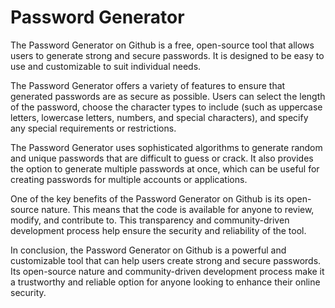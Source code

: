 # Password Generator

The Password Generator on Github is a free, open-source tool that allows users to generate strong and secure passwords. It is designed to be easy to use and customizable to suit individual needs.

The Password Generator offers a variety of features to ensure that generated passwords are as secure as possible. Users can select the length of the password, choose the character types to include (such as uppercase letters, lowercase letters, numbers, and special characters), and specify any special requirements or restrictions.

The Password Generator uses sophisticated algorithms to generate random and unique passwords that are difficult to guess or crack. It also provides the option to generate multiple passwords at once, which can be useful for creating passwords for multiple accounts or applications.

One of the key benefits of the Password Generator on Github is its open-source nature. This means that the code is available for anyone to review, modify, and contribute to. This transparency and community-driven development process help ensure the security and reliability of the tool.

In conclusion, the Password Generator on Github is a powerful and customizable tool that can help users create strong and secure passwords. Its open-source nature and community-driven development process make it a trustworthy and reliable option for anyone looking to enhance their online security.
